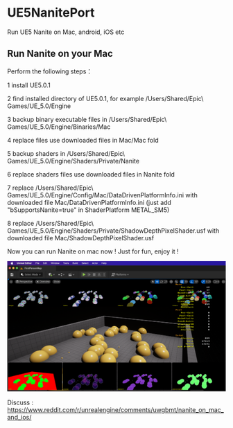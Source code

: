 # UE5NanitePort
Run UE5 Nanite on Mac, android, iOS etc

## Run Nanite on your Mac

Perform the following steps：

1 install UE5.0.1

2 find installed directory of UE5.0.1, for example /Users/Shared/Epic\ Games/UE_5.0/Engine

3 backup binary executable files in /Users/Shared/Epic\ Games/UE_5.0/Engine/Binaries/Mac

4 replace files use downloaded files in Mac/Mac fold

5 backup shaders in /Users/Shared/Epic\ Games/UE_5.0/Engine/Shaders/Private/Nanite

6 replace shaders files use  downloaded files in Nanite fold

7 replace /Users/Shared/Epic\ Games/UE_5.0/Engine/Config/Mac/DataDrivenPlatformInfo.ini with downloaded file Mac/DataDrivenPlatformInfo.ini (just add "bSupportsNanite=true"  in ShaderPlatform METAL_SM5)

8 replace /Users/Shared/Epic\ Games/UE_5.0/Engine/Shaders/Private/ShadowDepthPixelShader.usf with downloaded file Mac/ShadowDepthPixelShader.usf

Now you can run Nanite on mac now !  Just for fun, enjoy it !

![](Mac/Mac-Nanite.webp)

Discuss : https://www.reddit.com/r/unrealengine/comments/uwgbmt/nanite_on_mac_and_ios/

